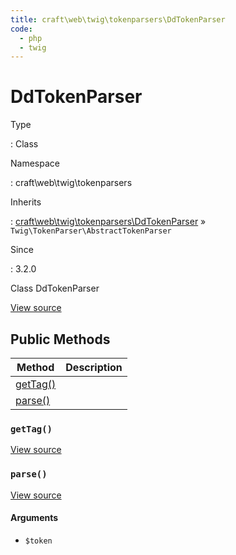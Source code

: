 ```yaml
---
title: craft\web\twig\tokenparsers\DdTokenParser
code:
  - php
  - twig
---
```


# DdTokenParser

Type

:   Class

Namespace

:   craft\web\twig\tokenparsers

Inherits

:   [craft\web\twig\tokenparsers\DdTokenParser](craft-web-twig-tokenparsers-ddtokenparser.md) &raquo;
`Twig\TokenParser\AbstractTokenParser`

Since

:   3.2.0



Class DdTokenParser





[View source](https://github.com/craftcms/cms/blob/master/src/web/twig/tokenparsers/DdTokenParser.php)






## Public Methods

| Method                                                                 | Description
| ---------------------------------------------------------------------- | -----------
| [getTag()](craft-web-twig-tokenparsers-ddtokenparser.md#method-gettag) |
| [parse()](craft-web-twig-tokenparsers-ddtokenparser.md#method-parse)   |

### `getTag()`










[View source](https://github.com/craftcms/cms/blob/master/src/web/twig/tokenparsers/DdTokenParser.php#L45-L48)






### `parse()`










[View source](https://github.com/craftcms/cms/blob/master/src/web/twig/tokenparsers/DdTokenParser.php#L26-L40)


#### Arguments

- `$token`











